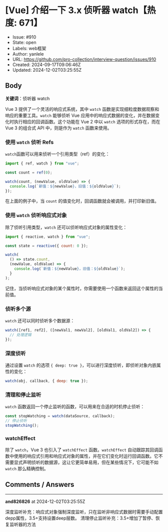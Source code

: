 # [Vue] 介绍一下 3.x 侦听器 watch【热度: 671】

- Issue: #910
- State: open
- Labels: web框架
- Author: yanlele
- URL: https://github.com/pro-collection/interview-question/issues/910
- Created: 2024-09-17T09:06:46Z
- Updated: 2024-12-02T03:25:55Z

## Body

**关键词**：侦听器 watch

Vue 3 提供了一个灵活的响应式系统，其中 `watch` 函数是实现细粒度数据观察和响应的重要工具。`watch` 能够侦听 Vue 应用中的响应式数据的变化，并在数据变化时执行相应的回调函数。这个功能在 Vue 2 中以 `watch` 选项的形式存在，而在 Vue 3 的组合式 API 中，则是作为 `watch` 函数来使用。

### 使用 `watch` 侦听 Refs

`watch`函数可以用来侦听一个引用类型（ref）的变化：

```javascript
import { ref, watch } from "vue";

const count = ref(0);

watch(count, (newValue, oldValue) => {
  console.log(`新值：${newValue}，旧值：${oldValue}`);
});
```

在上面的例子中，当 `count` 的值变化时，回调函数就会被调用，并打印新旧值。

### 使用 `watch` 侦听响应式对象

除了侦听引用类型，`watch` 还可以侦听响应式对象的属性变化：

```javascript
import { reactive, watch } from "vue";

const state = reactive({ count: 0 });

watch(
  () => state.count,
  (newValue, oldValue) => {
    console.log(`新值：${newValue}，旧值：${oldValue}`);
  }
);
```

记住，当侦听响应式对象的某个属性时，你需要使用一个函数来返回这个属性的当前值。

### 侦听多个源

`watch` 还可以同时侦听多个数据源：

```javascript
watch([ref1, ref2], ([newVal1, newVal2], [oldVal1, oldVal2]) => {
  // 处理逻辑
});
```

### 深度侦听

通过设置 `watch` 的选项 `{ deep: true }`，可以进行深度侦听，即侦听对象内嵌属性的变化：

```javascript
watch(obj, callback, { deep: true });
```

### 清理和停止监听

`watch` 函数返回一个停止监听的函数，可以用来在合适的时机停止侦听：

```javascript
const stopWatching = watch(dataSource, callback);
// 停止侦听
stopWatching();
```

### watchEffect

除了 `watch`，Vue 3 也引入了 `watchEffect` 函数。`watchEffect` 自动跟踪其回调函数中使用的响应式引用和响应式对象的属性，并在它们变化时运行回调函数。它不需要显式声明侦听的数据源，这让它更简单易用，但在某些情况下，它可能不如 `watch` 那么精确控制。


## Comments / Answers

---

**and826826** at 2024-12-02T03:25:55Z

深度监听补充：响应式对象强制深度监听，只在监听非响应式数据时需要手动配置depp属性，3.5+支持设置deep层数。
清理停止监听补充：3.5+增加了暂停、恢复监听器的方法
